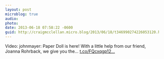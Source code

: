 ```yaml
---
layout: post
microblog: true
audio: 
photo: 
date: 2013-06-18 07:58:22 -0600
guid: http://craigmcclellan.micro.blog/2013/06/18/t346990274226053120.html
---
```

Video: johnmayer: Paper Doll is here! With a little help from our friend, Joanna Rohrback, we give you the... [t.co/FQcxqgp12...](http://t.co/FQcxqgp12a)
